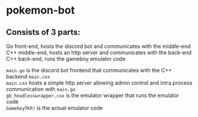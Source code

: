 # pokemon-bot

## Consists of 3 parts:

Go front-end, hosts the discord bot and communicates with the middle-end    
C++ middle-end, hosts an http server and communicates with the back-end    
C++ back-end, runs the gameboy emulator code    

`main.go` is the discord bot frontend that communicates with the C++ backend `main.cxx`    
`main.cxx` hosts a simple http server allowing admin control and intra process communication with `main.go`    
`gb_headlesswrapper.cxx` is the emulator wrapper that runs the emulator code    
`GameboyTKP/` is the actual emulator code    
